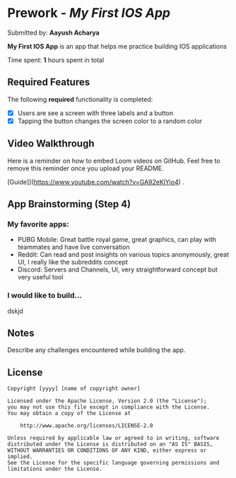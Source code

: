 # Prework - *My First IOS App*

Submitted by: **Aayush Acharya**

**My First IOS App** is an app that helps me practice building IOS applications 

Time spent: **1** hours spent in total

## Required Features

The following **required** functionality is completed:

- [X] Users are see a screen with three labels and a button
- [X] Tapping the button changes the screen color to a random color
 
## Video Walkthrough

Here is a reminder on how to embed Loom videos on GitHub. Feel free to remove this reminder once you upload your README. 

[Guide]](https://www.youtube.com/watch?v=GA92eKlYio4) .

## App Brainstorming (Step 4)
### My favorite apps:
- PUBG Mobile: Great battle royal game, great graphics, can play with teammates and have live conversation
- Reddit: Can read and post insights on various topics anonymously, great UI, I really like the subreddits concept
- Discord: Servers and Channels, UI, very straightforward concept but very useful tool

### I would like to build...
dskjd

## Notes

Describe any challenges encountered while building the app.

## License

    Copyright [yyyy] [name of copyright owner]

    Licensed under the Apache License, Version 2.0 (the "License");
    you may not use this file except in compliance with the License.
    You may obtain a copy of the License at

        http://www.apache.org/licenses/LICENSE-2.0

    Unless required by applicable law or agreed to in writing, software
    distributed under the License is distributed on an "AS IS" BASIS,
    WITHOUT WARRANTIES OR CONDITIONS OF ANY KIND, either express or implied.
    See the License for the specific language governing permissions and
    limitations under the License.
